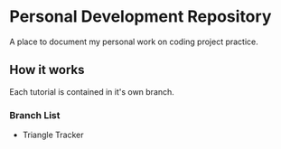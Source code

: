 # Personal Development Repository

A place to document my personal work on coding project practice.

## How it works
Each tutorial is contained in it's own branch.  

### Branch List
- Triangle Tracker